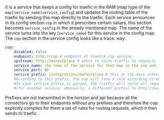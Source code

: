 It is a service that keeps a config for traefic in the RAM (map type of the `map[service_name]service_config`)
and updates the routing table of the traefic by sending this map directly to the traefic.
Each service announces in its config section `cop` in which it prescribes certain values,
this section becomes `service_config` in the already mentioned map. 
The name of the service turns into the key (`service_name`) for this service in the config map.
The `cop` section in the service config looks like a trace. way:

```yaml
cop:
    disabled: false
    endpoint: http://cop # endpoint of traefik_cop service
    upstream: http://marketplace # where to route traffic to requests
    service_name: the name of the service for that map in the cop and, accordingly, under this name the traffic will know this service
    service_port: 80
    service_prefix: /integrations/marketplace # this is the most interesting. 
    #According to this prefix, the cop will form a rule according to which traffic will determine that it needs to route the request to this service. 
    #In case service_prefix is ​​passed, the traffic will route all requests that came to the endpoint /integrations/marketplace/... 
    #(for another service, obviously, a different prefix) to http://marketplace (that is, the service’s upstream address, by which in the cluster/docker composite you can reach the service)
```

Prefixes are not transmitted in the horizon and api because all the connectors
go to their endpoints without any prefixes and therefore the cop explicitly compiles for them a set of rules for routing requests, which it then sends to traefic.